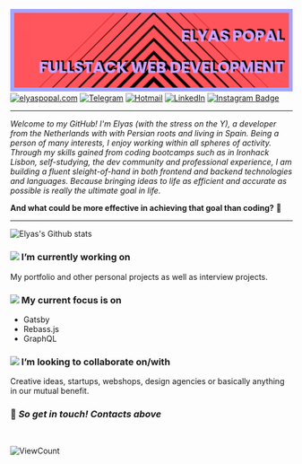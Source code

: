 ![](https://github.com/elyasp/elyasp/blob/master/banner.png)
[![elyaspopal.com](https://img.shields.io/badge/-ELYASPOPAL.COM-3c226b?style=for-the-badge&logo=react&logoColor=white)](http://elyaspopal.com)
[![Telegram](https://img.shields.io/badge/-TELEGRAM-2CA5E0?style=for-the-badge&logo=telegram&logoColor=white)](https://t.me/elyas_popal)
[![Hotmail](https://img.shields.io/badge/-HOTMAIL-0078D4?style=for-the-badge&logo=microsoft-outlook&logoColor=white)](mailto:elyasp@outlook.com)
[![LinkedIn](https://img.shields.io/badge/-LINKEDIN-0077B5?style=for-the-badge&logo=linkedin&logoColor=white)](https://www.linkedin.com/in/elyaspopal/)
[![Instagram Badge](https://img.shields.io/badge/IG-elyasium-ff69b4?style=for-the-badge&link=http://instagram.com/elyasium)](http://instagram.com/elyasium)

---

_Welcome to my GitHub! I'm Elyas (with the stress on the Y), a developer from the Netherlands with with Persian roots and living in Spain. Being a person of many interests, I enjoy working within all spheres of activity. Through my skills gained from coding bootcamps such as in Ironhack Lisbon, self-studying, the dev community and professional experience, I am building a fluent sleight-of-hand in both frontend and backend technologies and languages. Because bringing ideas to life as efficient and accurate as possible is really the ultimate goal in life._

**And what could be more effective in achieving that goal than coding?** 🤖

---

![Elyas's Github stats](https://github-readme-stats.vercel.app/api?username=elyasp&show_icons=true&hide_border=true&theme=material-palenight)

### <img src="https://media.giphy.com/media/WUlplcMpOCEmTGBtBW/giphy.gif" width="30"> I’m currently working on

My portfolio and other personal projects as well as interview projects.

### <img src="https://media.giphy.com/media/iIKrdvt54McJa/giphy.gif" width="30"> My current focus is on

- Gatsby
- Rebass.js
- GraphQL

### <img src="https://media.giphy.com/media/l2vStc1Yuw24g0xqKH/giphy.gif" width="30"> I’m looking to collaborate on/with

Creative ideas, startups, webshops, design agencies or basically anything in our mutual benefit.

### 🔮 _So get in touch! Contacts above_

<br>

![ViewCount](https://views.whatilearened.today/views/github/Elyas-Popal/Elyas-Popal.svg?cache=remove)
